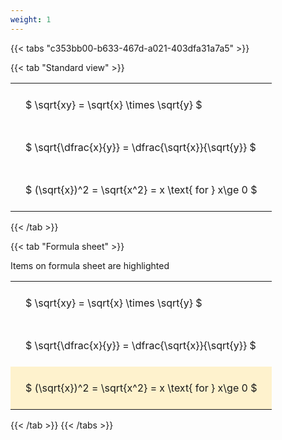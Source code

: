 ```yaml
---
weight: 1
---
```


{{< tabs "c353bb00-b633-467d-a021-403dfa31a7a5" >}}

{{< tab "Standard view" >}}

<style type="text/css">
#T_cc0ac th.col_heading {
  text-align: left;
  font-size: 1em;
}
#T_cc0ac td {
  text-align: left;
  font-size: 1em;
  padding: 1.5em;
}
</style>
<table id="T_cc0ac">
  <thead>
  </thead>
  <tbody>
    <tr>
      <td id="T_cc0ac_row0_col0" class="data row0 col0" >$ \sqrt{xy} = \sqrt{x} \times \sqrt{y} $</td>
    </tr>
    <tr>
      <td id="T_cc0ac_row1_col0" class="data row1 col0" >$ \sqrt{\dfrac{x}{y}} = \dfrac{\sqrt{x}}{\sqrt{y}} $</td>
    </tr>
    <tr>
      <td id="T_cc0ac_row2_col0" class="data row2 col0" >$ (\sqrt{x})^2 = \sqrt{x^2} = x \text{ for } x\ge 0 $</td>
    </tr>
  </tbody>
</table>
{{< /tab >}}

{{< tab "Formula sheet" >}}

Items on formula sheet are highlighted 
<br>
<style type="text/css">
#T_0fe2c th.col_heading {
  text-align: left;
  font-size: 1em;
}
#T_0fe2c td {
  text-align: left;
  font-size: 1em;
  padding: 1.5em;
}
#T_0fe2c_row0_col0, #T_0fe2c_row1_col0 {
  background-color: rgba(0,0,0,0);
}
#T_0fe2c_row2_col0 {
  background-color: rgba(255,194,10, 0.2);
}
</style>
<table id="T_0fe2c">
  <thead>
  </thead>
  <tbody>
    <tr>
      <td id="T_0fe2c_row0_col0" class="data row0 col0" >$ \sqrt{xy} = \sqrt{x} \times \sqrt{y} $</td>
    </tr>
    <tr>
      <td id="T_0fe2c_row1_col0" class="data row1 col0" >$ \sqrt{\dfrac{x}{y}} = \dfrac{\sqrt{x}}{\sqrt{y}} $</td>
    </tr>
    <tr>
      <td id="T_0fe2c_row2_col0" class="data row2 col0" >$ (\sqrt{x})^2 = \sqrt{x^2} = x \text{ for } x\ge 0 $</td>
    </tr>
  </tbody>
</table>
{{< /tab >}}
{{< /tabs >}}